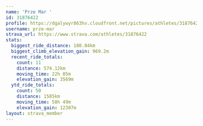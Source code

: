 ```yaml
---
name: 'Prze Mar '
id: 31876422
profile: https://dgalywyr863hv.cloudfront.net/pictures/athletes/31876422/22548952/6/large.jpg
username: prze-mar
strava_url: https://www.strava.com/athletes/31876422
stats:
  biggest_ride_distance: 180.04km
  biggest_climb_elevation_gain: 969.2m
  recent_ride_totals:
    count: 11
    distance: 574.12km
    moving_time: 22h 05m
    elevation_gain: 3569m
  ytd_ride_totals:
    count: 50
    distance: 1585km
    moving_time: 58h 49m
    elevation_gain: 12307m
layout: strava_member
--- 
```

